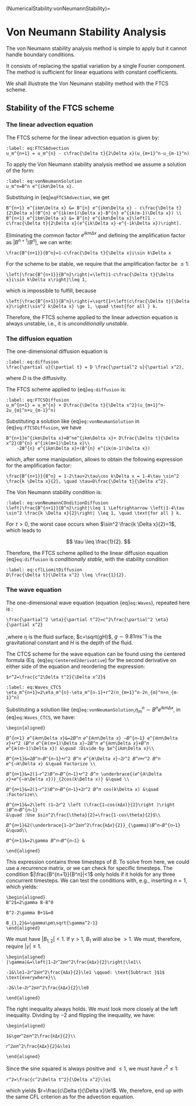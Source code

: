 (NumericalStability:vonNeumannStability)=
# Von Neumann Stability Analysis

The von Neumann stability analysis method is simple to apply but it cannot handle boundary conditions.

It consists of replacing the spatial variation by a single Fourier component. The method is sufficient for linear equations with constant coefficients.

We shall illustrate the Von Neumann stability method with the FTCS scheme.

## Stability of the FTCS scheme

### The linear advection equation

The FTCS scheme for the linear advection equation is given by:

```{math}
:label: eq:FTCSAdvection
u_m^{n+1} = u_m^{n} - c\frac{\Delta t}{2\Delta x}(u_{m+1}^n-u_{m-1}^n)
```

To apply the Von Neumann stability analysis method we assume a solution of the form:

```{math}
:label: eq:vonNeumannSolution
u_m^n=B^n e^{ikm\Delta x}. 
```

Substituing in {eq}`eqFTCSAdvection`, we get

```{math}
B^{n+1} e^{ikm\Delta x} &= B^{n} e^{ikm\Delta x} - c\frac{\Delta t}{2\Delta x}(B^{n} e^{ik(m+1)\Delta x}-B^{n} e^{ik(m-1)\Delta x}) \\
B^{n+1} e^{ikm\Delta x} &= B^{n} e^{ikm\Delta x}\left[1 - c\frac{\Delta t}{2\Delta x}(e^{ik\Delta x}-e^{-ik\Delta x})\right].
```

Eliminating the common factor $e^{ikm\Delta x}$ and defining the amplification factor as $|B^{n+1}/B^n|$, we can write:

```{math}
\frac{B^{n+1}}{B^n}=1-c\frac{\Delta t}{\Delta x}i\sin k\Delta x
```

For the scheme to be stable, we require that the amplification factor be $\leq 1$:

```{math}
\left|\frac{B^{n+1}}{B^n}\right|=\left|1-c\frac{\Delta t}{\Delta x}i\sin k\Delta x\right|\leq 1,
```

which is impossible to fulfill, because

```{math}
\left|\frac{B^{n+1}}{B^n}\right|=\sqrt{1+\left(c\frac{\Delta t}{\Delta x}\right)\sin^2 k\Delta x} \ge 1, \quad \text{for all } k.
```

Therefore, the FTCS scheme applied to the linear advection equation is always unstable, i.e., it is *unconditionally unstable*.

### The diffusion equation

The one-dimensional diffusion equation is 

```{math}
:label: eq:diffusion
\frac{\partial u}{\partial t} = D \frac{\partial^2 u}{\partial x^2},
```

where $D$ is the diffusivity. 

The FTCS scheme applied to {eq}`eq:diffusion` is:

```{math}
:label: eq:FTCSDiffusion
u_m^{n+1} = u_m^{n} + D\frac{\Delta t}{\Delta x^2}(u_{m+1}^n-2u_{m}^n+u_{m-1}^n)
```

Substituting a solution like {eq}`eq:vonNeumanSolution` in {eq}`eq:FTCSDiffusion`, we have

```{math}
B^{n+1}e^{ikm\Delta x}=B^ne^{ikm\Delta x}+ D\frac{\Delta t}{\Delta x^2}(B^{n} e^{ik(m+1)\Delta x}\\
    -2B^{n} e^{ikm\Delta x}+(B^{n} e^{ik(m-1)\Delta x})
```

which, after some manipulation, allows to obtain the following expression for the amplification factor:

```{math}
\frac{B^{n+1}}{B^n} = 1-2\tau+2\tau\cos k\Delta x = 1-4\tau \sin^2 \frac{k \Delta x}{2}, \quad \tau=D\frac{\Delta t}{\Delta x^2}.
```

The Von Neumann stability condition is:

```{math}
:label: eq:vonNeumannCOnditionDiffusion
\left|\frac{B^{n+1}}{B^n}\right|\leq 1 \Leftrightarrow \left|1-4\tau \sin^2 \frac{k \Delta x}{2}\right| \leq 1, \quad \text{for all } k.
```

For $\tau > 0$, the worst case occurs when $\sin^2 \frac{k \Delta x}{2}=1$, which leads to 

$$
\tau \leq \frac{1}{2}. 
$$

Therefore, the FTCS scheme apllied to the linear diffusion equation {eq}`eq:diffusion` is *conditionally stable*, with the stability condition

```{math}
:label: eq:cflLiomitDiffusion
D\frac{\Delta t}{\Delta x^2} \leq \frac{1}{2}.
```

### The wave equation

The one-dimensional wave equation (equation {eq}`eq:Waves`), repeated here is :

```{math}
\frac{\partial^2 \eta}{\partial t^2}=c^2\frac{\partial^2 \eta}{\partial x^2}
```
,where $\eta$ is the fluid surface, $c=\sqrt{gH}$, $g\sim9.81\text{ms}^-1$ is the gravitational constant and $H$ is the depth of the fluid.

The CTCS scheme for the wave equation can be found using the centered formula (Eq. {eq}`eq:Centered2derivative`) for the second derivative on either side of the equation and reordering the expression:

```{margin}
$r^2=\frac{c^2\Delta t^2}{\Delta x^2}$
```

```{math}
:label: eq:Waves_CTCS
\eta_m^{n+1}=2\eta_m^{n}-\eta_m^{n-1}+r^2(n_{m+1}^n-2n_{m}^n+n_{m-1}^n)
```

Substituting a solution like {eq}`eq:vonNeumanSolution`,$\eta_m^n\sim B^ne^{ikm\Delta x}$, in {eq}`eq:Waves_CTCS`, we have:

```{math}
\begin{aligned}

𝐵^{𝑛+1} 𝑒^{𝑖𝑘𝑚\Delta 𝑥}&=2𝐵^𝑛 𝑒^{𝑖𝑘𝑚\Delta 𝑥} −𝐵^{𝑛−1} 𝑒^{𝑖𝑘𝑚\Delta 𝑥}+𝑟^2 (𝐵^𝑛 𝑒^{𝑖𝑘(𝑚+1)\Delta 𝑥}−2𝐵^𝑛 𝑒^{𝑖𝑘𝑚\Delta 𝑥}+𝐵^𝑛 𝑒^{𝑖𝑘(𝑚−1)\Delta 𝑥}) &\quad :Divide by $e^{ikm\Delta x}\\

𝐵^{𝑛+1}&=2𝐵^𝑛−𝐵^{𝑛−1}+𝑟^2 𝐵^𝑛 𝑒^{𝑖𝑘\Delta 𝑥}−2𝑟^2 𝐵^𝑛+𝑟^2 𝐵^𝑛 𝑒^{−𝑖𝑘\Delta 𝑥} &\quad Factorize \\

𝐵^{𝑛+1}&=2(1−𝑟^2)𝐵^𝑛−𝐵^{𝑛−1}+𝑟^2 𝐵^𝑛 \underbrace{(𝑒^{𝑖𝑘\Delta 𝑥}+𝑒^{−𝑖𝑘\Delta 𝑥})}_{2cos(k\Delta x)} &\quad \\

𝐵^{𝑛+1}&=2(1−𝑟^2)𝐵^𝑛−𝐵^{𝑛−1}+2𝑟^2 𝐵^𝑛 cos(k\Delta x) &\quad :Factorize\\

𝐵^{𝑛+1}&=2\left (1−2𝑟^2 \left (\frac{1−cos⁡(𝑘Δ𝑥)}{2}\right )\right )𝐵^𝑛−𝐵^{𝑛−1}
&\quad :Use $sin^2\frac{\theta}{2}=\frac{1-cos\theta}{2}$\\

𝐵^{𝑛+1}&2(\underbrace{1−2𝑟^2𝑠𝑖𝑛^2\frac{𝑘Δ𝑥}{2}}_{\gamma})𝐵^𝑛−𝐵^{𝑛−1} &\quad\\

𝐵^{𝑛+1}&=2\gamma 𝐵^𝑛−𝐵^{𝑛−1} &             

\end{aligned}
```

This expression contains three timesteps of $B$. To solve from here, we could use a recurrence matrix, or we can check for specific timesteps. The condition $|\frac{B^{n+1}}{B^n}|<1$ only holds if it holds for any three concurrent timesteps. We can test the conditions with, e.g., inserting $n=1$, which yields:

```{math}
\begin{aligned}
B^2$=2\gamma B-B^0

B^2-2\gamma B+1&=0

B_{1,2}&=\gamma\pm\sqrt{\gamma^2-1}
\end{aligned}
```

We must have $|B_{1,2}|<1$. If $\gamma >1$, $B_1$ willl also be $>1$. We must, therefore, require $|\gamma|\le1$.

```{math}
\begin{aligned}
|\gamma|&=\left|1−2𝑟^2𝑠𝑖𝑛^2\frac{𝑘Δ𝑥}{2}\right|\le1\\

-1&\le1−2𝑟^2𝑠𝑖𝑛^2\frac{𝑘Δ𝑥}{2}\le1 \qquad: \text{Subtract }$1$ \text{everywhere}\\

-2&\le−2𝑟^2𝑠𝑖𝑛^2\frac{𝑘Δ𝑥}{2}\le0

\end{aligned}
```

The right inequality always holds. We must look more closely at the left inequality. Dividing by $-2$ and flipping the inequality, we have:

```{math}
\begin{aligned}

1&\ge𝑟^2𝑠𝑖𝑛^2\frac{𝑘Δ𝑥}{2}\\

𝑟^2𝑠𝑖𝑛^2\frac{𝑘Δ𝑥}{2}&\le1

\end{aligned}
```

Since the sine squared is always positive and $\le1$, we must have $𝑟^2≤1$:

```{math}
r^2=\frac{c^2\Delta t^2}{\Delta x^2}\le1
```

which yields $r=\frac{c\Delta t}{\Delta x}\le1$. We, therefore, end up with the same CFL criterion as for the advection equation. 